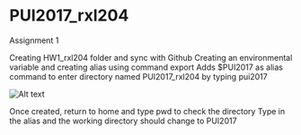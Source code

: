 
# PUI2017_rxl204
Assignment 1 

Creating HW1_rxl204 folder and sync with Github
Creating an environmental variable and creating alias using command export
Adds $PUI2017 as alias command to enter directory named PUI2017_rxl204 by
typing pui2017

![Alt text](/Screenshots/HW1_environmental%20variable.JPG)

Once created, return to home and type pwd to check the directory
Type in the alias and the working directory should change to PUI2017


